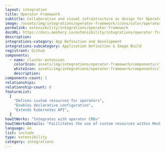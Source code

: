 ```yaml
---
layout: integration
title: Operator Framework
subtitle: Collaborative and visual infrastructure as design for Operator Framework
image: /assets/img/integrations/operator-framework/icons/color/operator-framework-color.svg
permalink: extensibility/integrations/operator-framework
docURL: https://docs.meshery.io/extensibility/integrations/operator framework
description:
integrations-category: App Definition and Development
integrations-subcategory: Application Definition & Image Build
registrant: Github
components:
  - name: cluster-extension
    colorIcon: assets/img/integrations/operator-framework/components/cluster-extension/icons/color/cluster-extension-color.svg
    whiteIcon: assets/img/integrations/operator-framework/components/cluster-extension/icons/white/cluster-extension-white.svg
    description:
components-count: 1
relationships:
relationship-count: 0
featureList:
  [
    "Defines custom resources for operators",
    "Enables declarative configuration",
    "Extends Kubernetes API",
  ]
howItWorks: "Integrates with operator CRDs"
howItWorksDetails: "Facilitates the use of custom resources within Meshery"
language: en
list: include
type: extensibility
category: integrations
---
```

